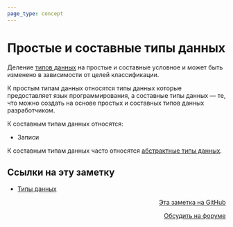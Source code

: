 ```yaml
---
page_type: concept
---
```


# Простые и составные типы данных

Деление [типов данных](20221120135950.md) на простые и составные условное и может быть изменено в зависимости от целей классификации.

К простым типам данных относятся типы данных которые предоставляет язык программирования, а составные типы данных — те, что можно создать на основе простых и составных типов данных разработчиком.

К составным типам данных относятся:

* Записи

К составным типам данных часто относятся [абстрактные типы данных](20221023123217.md).



## Ссылки на эту заметку

* [Типы данных](20221120135950.md)


<p v-pre style="text-align: right">
  <a href="https://github.com/Kverde/algorithms/blob/main/source/20221120143013.md" target="_blank">
  Эта заметка на GitHub
  </a>
</p>



<p v-pre style="text-align: right">
  <a href="https://discourse.comtext.space/new-topic?title=%D0%9F%D1%80%D0%BE%D1%81%D1%82%D1%8B%D0%B5%20%D0%B8%20%D1%81%D0%BE%D1%81%D1%82%D0%B0%D0%B2%D0%BD%D1%8B%D0%B5%20%D1%82%D0%B8%D0%BF%D1%8B%20%D0%B4%D0%B0%D0%BD%D0%BD%D1%8B%D1%85&body=&category=algorithm" target="_blank">
  Обсудить на форуме
  </a>
</p>
